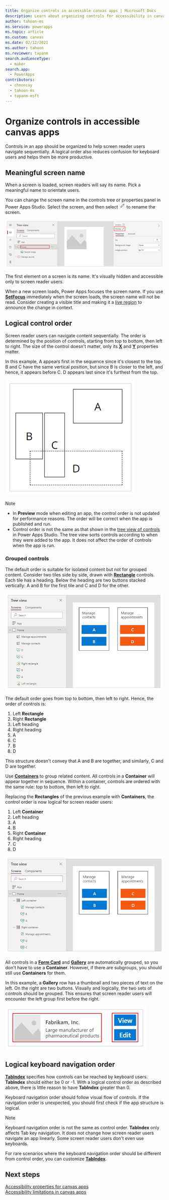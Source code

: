 ```yaml
---
title: Organize controls in accessible canvas apps | Microsoft Docs
description: Learn about organizing controls for accessibility in canvas apps.
author: tahoon-ms
ms.service: powerapps
ms.topic: article
ms.custom: canvas
ms.date: 02/12/2021
ms.author: tahoon
ms.reviewer: tapanm
search.audienceType:
  - maker
search.app:
  - PowerApps
contributors:
  - chmoncay
  - tahoon-ms
  - tapanm-msft
---
```


# Organize controls in accessible canvas apps

Controls in an app should be organized to help screen reader users navigate sequentially. A logical order also reduces confusion for keyboard users and helps them be more productive.

## Meaningful screen name

When a screen is loaded, screen readers will say its name. Pick a meaningful name to orientate users.

You can change the screen name in the controls tree or properties panel in Power Apps Studio. Select the screen, and then select ![Select pen icon to edit the name](media/accessible-apps-structure/pencil-icon.png "Select pen icon to edit the name") to rename the screen.

![Screen names can be changed from the controls tree or properties panel, as highlighted in the picture.](media/accessible-apps-structure/edit-screen-name.png "Rename the screen")

The first element on a screen is its name. It's visually hidden and accessible only to screen reader users.

When a new screen loads, Power Apps focuses the screen name. If you use **[SetFocus](functions/function-setfocus.md)** immediately when the screen loads, the screen name will not be read. Consider creating a visible title and making it a [live region](accessible-apps-live-regions.md) to announce the change in context.

## Logical control order

Screen reader users can navigate content sequentially. The order is determined by the position of controls, starting from top to bottom, then left to right. The size of the control doesn't matter, only its **[X](controls/properties-size-location.md)** and **[Y](controls/properties-size-location.md)** properties matter.

In this example, A appears first in the sequence since it's closest to the top. B and C have the same vertical position, but since B is closer to the left, and hence, it appears before C. D appears last since it's furthest from the top.

![How positioning affects the order of 4 controls](media/accessible-apps-structure/control-order-isolated.png "How positioning affects the order of 4 controls.")

> [!NOTE]
> - In **Preview** mode when editing an app, the control order is not updated for performance reasons. The order will be correct when the app is published and run.
> - Control order is not the same as that shown in the [tree view of controls](add-configure-controls.md#add-and-select-a-control) in Power Apps Studio. The tree view sorts controls according to when they were added to the app. It does not affect the order of controls when the app is run.

### Grouped controls

The default order is suitable for isolated content but not for grouped content. Consider two tiles side by side, drawn with **[Rectangle](controls/control-shapes-icons.md)** controls. Each tile has a heading. Below the heading are two buttons stacked vertically: A and B for the first tile and C and D for the other.

![Example of incorrect practice: controls organized in a flat structure.](media/accessible-apps-structure/control-order-no-containers.png "Example of incorrect practice: controls organized in a flat structure.")

The default order goes from top to bottom, then left to right. Hence, the order of controls is:

1. Left **Rectangle**
1. Right **Rectangle**
1. Left heading
1. Right heading
1. A
1. C
1. B
1. D

This structure doesn't convey that A and B are together, and similarly, C and D are together.

Use **[Containers](controls/control-container.md)** to group related content. All controls in a **Container** will appear together in sequence. Within a container, controls are ordered with the same rule: top to bottom, then left to right.

Replacing the **Rectangles** of the previous example with **Containers**, the control order is now logical for screen reader users:

1. Left **Container**
1. Left heading
1. A
1. B
1. Right **Container**
1. Right heading
1. C
1. D

![Example of recommended practice: controls organized in a hierarchical structure using Containers.](media/accessible-apps-structure/control-order-with-containers.png "Example of recommended practice: controls organized in a hierarchical structure using Containers.")

All controls in a **[Form Card](controls/control-card.md)** and **[Gallery](controls/control-gallery.md)** are automatically grouped, so you don't have to use a **Container**. However, if there are subgroups, you should still use **Containers** for them.

In this example, a **Gallery** row has a thumbnail and two pieces of text on the left. On the right are two buttons. Visually and logically, the two sets of controls should be grouped. This ensures that screen reader users will encounter the left group first before the right.

![Example of recommended practice: related controls in a gallery are grouped inside Containers.](media/accessible-apps-structure/control-order-gallery.png "Example of recommended practice: related controls in a gallery are grouped inside Containers.")

## Logical keyboard navigation order

**[TabIndex](controls/properties-accessibility.md)** specifies how controls can be reached by keyboard users. **TabIndex** should either be 0 or -1. With a logical control order as described above, there is little reason to have **TabIndex** greater than 0.

Keyboard navigation order should follow visual flow of controls. If the navigation order is unexpected, you should first check if the app structure is logical.

> [!NOTE]
> Keyboard navigation order is not the same as control order. **TabIndex** only affects Tab key navigation. It does not change how screen reader users navigate an app linearly. Some screen reader users don't even use keyboards.

For rare scenarios where the keyboard navigation order should be different from control order, you can customize **[TabIndex](controls/properties-accessibility.md)**.

## Next steps

[Accessibility properties for canvas apps](controls/properties-accessibility.md) <br>
[Accessibility limitations in canvas apps](accessible-apps-limitations.md)
